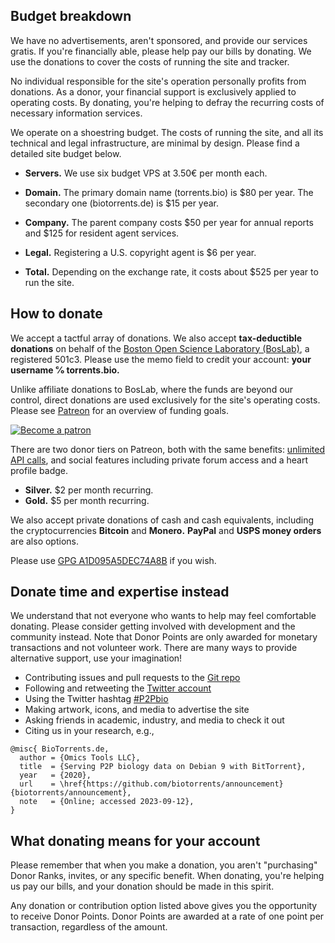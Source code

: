## Budget breakdown

We have no advertisements, aren't sponsored, and provide our services gratis.
If you're financially able, please help pay our bills by donating.
We use the donations to cover the costs of running the site and tracker.

No individual responsible for the site's operation personally profits from donations.
As a donor, your financial support is exclusively applied to operating costs.
By donating, you're helping to defray the recurring costs of necessary information services.

We operate on a shoestring budget.
The costs of running the site, and all its technical and legal infrastructure, are minimal by design.
Please find a detailed site budget below.

- **Servers.** We use six budget VPS at 3.50€ per month each.

- **Domain.** The primary domain name (torrents.bio) is $80 per year. The secondary one (biotorrents.de) is $15 per year.

- **Company.** The parent company costs $50 per year for annual reports and $125 for resident agent services.

- **Legal.** Registering a U.S. copyright agent is $6 per year.

- **Total.** Depending on the exchange rate, it costs about $525 per year to run the site.

## How to donate

We accept a tactful array of donations.
We also accept **tax-deductible donations** on behalf of the
[Boston Open Science Laboratory (BosLab)](https://www.boslab.org/donate),
a registered 501c3.
Please use the memo field to credit your account:
**your username ℅ torrents.bio.**

Unlike affiliate donations to BosLab, where the funds are beyond our control,
direct donations are used exclusively for the site's operating costs.
Please see [Patreon](https://www.patreon.com/biotorrents)
for an overview of funding goals.

[![Become a patron](/images/logos/patreon.png)](https://www.patreon.com/bePatron?u=27142321)

There are two donor tiers on Patreon, both with the same benefits:
[unlimited API calls](https://docs.torrents.bio),
and social features including private forum access and a heart profile badge.

- **Silver.** $2 per month recurring.
- **Gold.** $5 per month recurring.

We also accept private donations of cash and cash equivalents,
including the cryptocurrencies **Bitcoin** and **Monero.**
**PayPal** and **USPS money orders** are also options.

Please use [GPG A1D095A5DEC74A8B](/pubkey) if you wish.

## Donate time and expertise instead

We understand that not everyone who wants to help may feel comfortable donating.
Please consider getting involved with development and the community instead.
Note that Donor Points are only awarded for monetary transactions and not volunteer work.
There are many ways to provide alternative support, use your imagination!

- Contributing issues and pull requests to the [Git repo](https://github.com/biotorrents/gazelle)
- Following and retweeting the [Twitter account](https://twitter.com/biotorrents)
- Using the Twitter hashtag [#P2Pbio](https://twitter.com/hashtag/P2Pbio)
- Making artwork, icons, and media to advertise the site
- Asking friends in academic, industry, and media to check it out
- Citing us in your research, e.g.,

```
@misc{ BioTorrents.de,
  author = {Omics Tools LLC},
  title  = {Serving P2P biology data on Debian 9 with BitTorrent},
  year   = {2020},
  url    = \href{https://github.com/biotorrents/announcement}{biotorrents/announcement},
  note   = {Online; accessed 2023-09-12},
}
```

## What donating means for your account

Please remember that when you make a donation, you aren't "purchasing" Donor Ranks, invites, or any specific benefit.
When donating, you're helping us pay our bills, and your donation should be made in this spirit.

Any donation or contribution option listed above gives you the opportunity to receive Donor Points.
Donor Points are awarded at a rate of one point per transaction, regardless of the amount.
